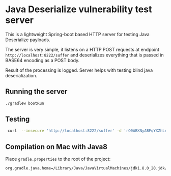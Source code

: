 # Java Deserialize vulnerability test server

This is a lightweight Spring-boot based HTTP server for testing Java Deserialize payloads.

The server is very simple, it listens on a HTTP POST requests at endpoint `http://localhost:8222/suffer`
and deserializes everything that is passed in BASE64 encoding as a POST body.

 Result of the processing is logged. Server helps with testing blind java deserialization.
 

## Running the server

```bash
./gradlew bootRun
```

## Testing

```bash
 curl  --insecure 'http://localhost:8222/suffer' -d 'rO0ABXNyABFqYXZhLnV0aWwuSGFzaE1hcAUH2sHDFmDRAwACRgAKbG9hZEZhY3RvckkACXRocmVzaG9sZHhwP0AAAAAAAAx3CAAAABAAAAADdAAFYWxwaGFzcgARamF2YS5sYW5nLkludGVnZXIS4qCk94GHOAIAAUkABXZhbHVleHIAEGphdmEubGFuZy5OdW1iZXKGrJUdC5TgiwIAAHhwAAAAAXQAA251bXNyABRqYXZhLm1hdGguQmlnSW50ZWdlcoz8nx+pO/sdAwAGSQAIYml0Q291bnRJAAliaXRMZW5ndGhJABNmaXJzdE5vbnplcm9CeXRlTnVtSQAMbG93ZXN0U2V0Qml0SQAGc2lnbnVtWwAJbWFnbml0dWRldAACW0J4cQB+AAT///////////////7////+AAAAAXVyAAJbQqzzF/gGCFTgAgAAeHAAAAABAXh0AARiZXRhdAAEQkVUQXg='
```

## Compilation on Mac with Java8

Place `gradle.properties` to the root of the project:
```
org.gradle.java.home=/Library/Java/JavaVirtualMachines/jdk1.8.0_20.jdk/Contents/Home/
```

